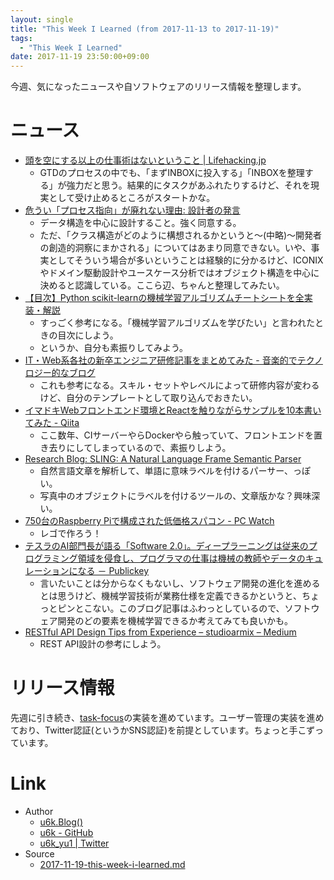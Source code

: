```yaml
---
layout: single
title: "This Week I Learned (from 2017-11-13 to 2017-11-19)"
tags:
  - "This Week I Learned"
date: 2017-11-19 23:50:00+09:00
---
```


今週、気になったニュースや自ソフトウェアのリリース情報を整理します。

# ニュース

- [頭を空にする以上の仕事術はないということ \| Lifehacking.jp](http://lifehacking.jp/2017/11/mind-like-water/)
    - GTDのプロセスの中でも、「まずINBOXに投入する」「INBOXを整理する」が強力だと思う。結果的にタスクがあふれたりするけど、それを現実として受け止めるところがスタートかな。
- [危うい「プロセス指向」が廃れない理由: 設計者の発言](http://watanabek.cocolog-nifty.com/blog/2017/11/post-cc6d.html)
    - データ構造を中心に設計すること。強く同意する。
    - ただ、「クラス構造がどのように構想されるかというと～(中略)～開発者の創造的洞察にまかされる」についてはあまり同意できない。いや、事実としてそういう場合が多いということは経験的に分かるけど、ICONIXやドメイン駆動設計やユースケース分析ではオブジェクト構造を中心に決めると認識している。ここら辺、ちゃんと整理してみたい。
- [【目次】Python scikit-learnの機械学習アルゴリズムチートシートを全実装・解説](http://neuro-educator.com/mlcontentstalbe/)
    - すっごく参考になる。「機械学習アルゴリズムを学びたい」と言われたときの目次にしよう。
    - というか、自分も素振りしてみよう。
- [IT・Web系各社の新卒エンジニア研修記事をまとめてみた - 音楽的でテクノロジー的なブログ](http://keeponrockin.hatenablog.com/entry/2017/11/15/204553)
    - これも参考になる。スキル・セットやレベルによって研修内容が変わるけど、自分のテンプレートとして取り込んでおきたい。
- [イマドキWebフロントエンド環境とReactを触りながらサンプルを10本書いてみた - Qiita](https://qiita.com/akimach/items/af3ba7841bcb789b75a5)
    - ここ数年、CIサーバーやらDockerやら触っていて、フロントエンドを置き去りにしてしまっているので、素振りしよう。
- [Research Blog: SLING: A Natural Language Frame Semantic Parser](https://research.googleblog.com/2017/11/sling-natural-language-frame-semantic.html)
    - 自然言語文章を解析して、単語に意味ラベルを付けるパーサー、っぽい。
    - 写真中のオブジェクトにラベルを付けるツールの、文章版かな？興味深い。
- [750台のRaspberry Piで構成された低価格スパコン - PC Watch](https://pc.watch.impress.co.jp/docs/news/1091722.html)
    - レゴで作ろう！
- [テスラのAI部門長が語る「Software 2.0」。ディープラーニングは従来のプログラミング領域を侵食し、プログラマの仕事は機械の教師やデータのキュレーションになる － Publickey](http://www.publickey1.jp/blog/17/ai_software_20.html)
    - 言いたいことは分からなくもないし、ソフトウェア開発の進化を進めるとは思うけど、機械学習技術が業務仕様を定義できるかというと、ちょっとピンとこない。このブログ記事はふわっとしているので、ソフトウェア開発のどの要素を機械学習できるか考えてみても良いかも。
- [RESTful API Design Tips from Experience – studioarmix – Medium](https://medium.com/studioarmix/learn-restful-api-design-ideals-c5ec915a430f)
    - REST API設計の参考にしよう。

# リリース情報

先週に引き続き、[task-focus](https://github.com/u6k/task-focus)の実装を進めています。ユーザー管理の実装を進めており、Twitter認証(というかSNS認証)を前提としています。ちょっと手こずっています。

# Link

- Author
    - [u6k.Blog()](https://blog.u6k.me/)
    - [u6k - GitHub](https://github.com/u6k)
    - [u6k_yu1 \| Twitter](https://twitter.com/u6k_yu1)
- Source
    - [2017-11-19-this-week-i-learned.md](https://github.com/u6k/blog/blob/master/_posts/2017-11-19-this-week-i-learned.md)
